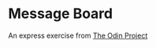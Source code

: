 # Message Board

An express exercise from [The Odin Project](https://www.theodinproject.com/lessons/nodejs-mini-message-board)
